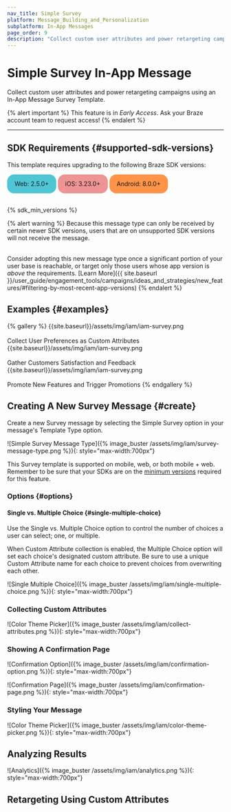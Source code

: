 ```yaml
---
nav_title: Simple Survey
platform: Message_Building_and_Personalization
subplatform: In-App Messages
page_order: 9
description: "Collect custom user attributes and power retargeting campaigns using an In-App Message Survey Template."
---
```


# Simple Survey In-App Message

Collect custom user attributes and power retargeting campaigns using an In-App Message Survey Template.

{% alert important %}
This feature is in *Early Access*. Ask your Braze account team to request access!
{% endalert %}


<hr>

<style>
#sdk-versions .sdk-versions--chip {
    word-break: normal;
    tab-size: 4;
    text-rendering: optimizeLegibility;
    -webkit-font-smoothing: antialiased;
    box-sizing: inherit;
    margin: 0;
    align-items: center;
    cursor: default;
    display: inline-flex;
    line-height: 20px;
    max-width: 100%;
    outline: none;
    overflow: hidden;
    position: relative;
    text-decoration: none;
    transition-duration: .28s;
    transition-property: box-shadow,opacity;
    transition-timing-function: cubic-bezier(.4,0,.2,1);
    vertical-align: middle;
    white-space: nowrap;
    color: rgba(0,0,0,.87);
    border-radius: 16px;
    font-size: 14px;
    height: 32px;
    border: none !important;
    padding: 6px 17px !important;
}
</style>

## SDK Requirements {#supported-sdk-versions}

This template requires upgrading to the following Braze SDK versions:

<div id="sdk-versions" style="margin-bottom:30px">
    <a href="/developer_guide/platform_integration_guides/web/changelog/#250" class="sdk-versions--chip" style="background:#50c5d4">Web: 2.5.0+</a>
    <a href="/developer_guide/platform_integration_guides/ios/changelog/#3230" class="sdk-versions--chip" style="background:#ed9494">iOS: 3.23.0+</a>
    <a href="/developer_guide/platform_integration_guides/android/changelog/#800" class="sdk-versions--chip" style="background:#ff9449">Android: 8.0.0+</a>
</div>

{% sdk_min_versions  %}


{% alert warning %}
Because this message type can only be received by certain newer SDK versions, users that are on unsupported SDK versions will not receive the message. <br><br>

Consider adopting this new message type once a significant portion of your user base is reachable, or target only those users whose app version is _above_ the requirements. [Learn More]({{ site.baseurl }}/user_guide/engagement_tools/campaigns/ideas_and_strategies/new_features/#filtering-by-most-recent-app-versions)
{% endalert %}

## Examples {#examples}

<style>
.swiper-container .swiper-description p {
    font-size: 1.7rem;
}
</style>
{% gallery %}
 {{site.baseurl}}/assets/img/iam/iam-survey.png <br><br> Collect User Preferences as Custom Attributes
 {{site.baseurl}}/assets/img/iam/iam-survey.png <br><br> Gather Customers Satisfaction and Feedback
 {{site.baseurl}}/assets/img/iam/iam-survey.png <br><br> Promote New Features and Trigger Promotions
{% endgallery %}


## Creating A New Survey Message {#create}

Create a new Survey message by selecting the Simple Survey option in your message's Template Type option.

![Simple Survey Message Type]({% image_buster /assets/img/iam/survey-message-type.png %}){: style="max-width:700px"}

This Survey template is supported on mobile, web, or both mobile + web. Remember to be sure that your SDKs are on the [minimum versions](#supported-sdk-versions) required for this feature.

### Options {#options}

#### Single vs. Multiple Choice {#single-multiple-choice}

Use the Single vs. Multiple Choice option to control the number of choices a user can select; one, or multiple.

When Custom Attribute collection is enabled, the Multiple Choice option will set each choice's designated custom attribute. Be sure to use a unique Custom Attribute name for each choice to prevent choices from overwriting each other.

![Single Multiple Choice]({% image_buster /assets/img/iam/single-multiple-choice.png %}){: style="max-width:700px"}

### Collecting Custom Attributes

![Color Theme Picker]({% image_buster /assets/img/iam/collect-attributes.png %}){: style="max-width:700px"}

### Showing A Confirmation Page

![Confirmation Option]({% image_buster /assets/img/iam/confirmation-option.png %}){: style="max-width:700px"}

![Confirmation Page]({% image_buster /assets/img/iam/confirmation-page.png %}){: style="max-width:700px"}

### Styling Your Message

![Color Theme Picker]({% image_buster /assets/img/iam/color-theme-picker.png %}){: style="max-width:700px"}

## Analyzing Results

![Analytics]({% image_buster /assets/img/iam/analytics.png %}){: style="max-width:700px"}

## Retargeting Using Custom Attributes



